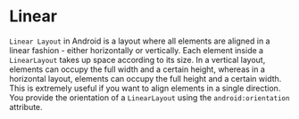 # Linear

`Linear Layout` in Android is a layout where all elements are aligned in a linear fashion - either horizontally or vertically. Each element inside a `LinearLayout` takes up space according to its size. In a vertical layout, elements can occupy the full width and a certain height, whereas in a horizontal layout, elements can occupy the full height and a certain width. This is extremely useful if you want to align elements in a single direction. You provide the orientation of a `LinearLayout` using the `android:orientation` attribute.